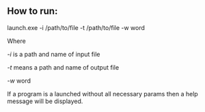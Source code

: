 ## How to run:
launch.exe -i /path/to/file -t /path/to/file -w word

Where 

_-i_ is a path and name of input file

_-t_ means a path and name of output file

_-w_ word 

If a program is a launched without all necessary params then a help message will be displayed.
